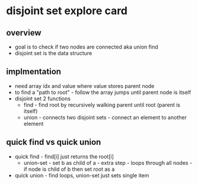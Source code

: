 # disjoint set explore card

## overview

- goal is to check if two nodes are connected aka union find
- disjoint set is the data structure

## implmentation

- need array idx and value where value stores parent node
- to find a "path to root" - follow the array jumps until parent node is itself
- disjoint set 2 functions
  - find - find root by recursively walking parent until root (parent is itself)
  - union - connects two disjoint sets - connect an element to another element

## quick find vs quick union

- quick find - find[i] just returns the root[i]
  - union-set - set b as child of a - extra step - loops through all nodes - if node is child of b then set root as a
- quick union - find loops,
  union-set just sets single item